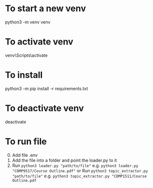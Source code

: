 # To start a new venv

python3 -m venv venv

# To activate venv

venv\Scripts\activate

# To install

python3 -m pip install -r requirements.txt

# To deactivate venv

deactivate

# To run file

0. Add file .env
1. Add the file into a folder and point the loader.py to it
2. Run `python3 loader.py "path/to/file"`
   e.g. `python3 loader.py "COMP9517/Course Outline.pdf"`
   or
   Run `python3 topic_extractor.py "path/to/file"`
   e.g. `python3 topic_extractor.py "COMP1511/Course Outline.pdf`
